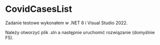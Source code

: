# CovidCasesList
 Zadanie testowe wykonałem w .NET 6 i Visual Studio 2022.
 
 Należy otworzyć plik .sln a następnie uruchomić rozwiązanie (domyślnie F5).
